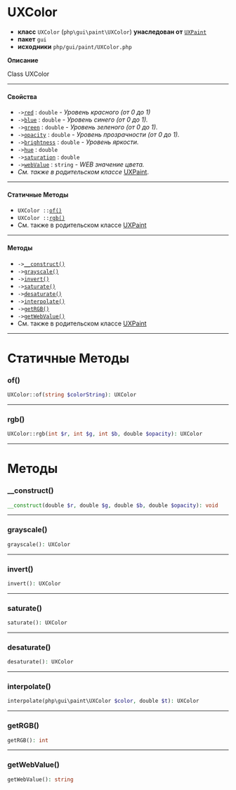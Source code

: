 # UXColor

- **класс** `UXColor` (`php\gui\paint\UXColor`) **унаследован от** [`UXPaint`](https://github.com/jphp-compiler/jphp/blob/master/exts/jphp-gui-ext/api-docs/classes/php/gui/paint/UXPaint.ru.md)
- **пакет** `gui`
- **исходники** `php/gui/paint/UXColor.php`

**Описание**

Class UXColor

---

#### Свойства

- `->`[`red`](#prop-red) : `double` - _Уровень красного (от 0 до 1)_
- `->`[`blue`](#prop-blue) : `double` - _Уровень синего (от 0 до 1)._
- `->`[`green`](#prop-green) : `double` - _Уровень зеленого (от 0 до 1)._
- `->`[`opacity`](#prop-opacity) : `double` - _Уровень прозрачности (от 0 до 1)._
- `->`[`brightness`](#prop-brightness) : `double` - _Уровень яркости._
- `->`[`hue`](#prop-hue) : `double`
- `->`[`saturation`](#prop-saturation) : `double`
- `->`[`webValue`](#prop-webvalue) : `string` - _WEB значение цвета._
- *См. также в родительском классе* [UXPaint](https://github.com/jphp-compiler/jphp/blob/master/exts/jphp-gui-ext/api-docs/classes/php/gui/paint/UXPaint.ru.md).

---

#### Статичные Методы

- `UXColor ::`[`of()`](#method-of)
- `UXColor ::`[`rgb()`](#method-rgb)
- См. также в родительском классе [UXPaint](https://github.com/jphp-compiler/jphp/blob/master/exts/jphp-gui-ext/api-docs/classes/php/gui/paint/UXPaint.ru.md)

---

#### Методы

- `->`[`__construct()`](#method-__construct)
- `->`[`grayscale()`](#method-grayscale)
- `->`[`invert()`](#method-invert)
- `->`[`saturate()`](#method-saturate)
- `->`[`desaturate()`](#method-desaturate)
- `->`[`interpolate()`](#method-interpolate)
- `->`[`getRGB()`](#method-getrgb)
- `->`[`getWebValue()`](#method-getwebvalue)
- См. также в родительском классе [UXPaint](https://github.com/jphp-compiler/jphp/blob/master/exts/jphp-gui-ext/api-docs/classes/php/gui/paint/UXPaint.ru.md)

---
# Статичные Методы

<a name="method-of"></a>

### of()
```php
UXColor::of(string $colorString): UXColor
```

---

<a name="method-rgb"></a>

### rgb()
```php
UXColor::rgb(int $r, int $g, int $b, double $opacity): UXColor
```

---
# Методы

<a name="method-__construct"></a>

### __construct()
```php
__construct(double $r, double $g, double $b, double $opacity): void
```

---

<a name="method-grayscale"></a>

### grayscale()
```php
grayscale(): UXColor
```

---

<a name="method-invert"></a>

### invert()
```php
invert(): UXColor
```

---

<a name="method-saturate"></a>

### saturate()
```php
saturate(): UXColor
```

---

<a name="method-desaturate"></a>

### desaturate()
```php
desaturate(): UXColor
```

---

<a name="method-interpolate"></a>

### interpolate()
```php
interpolate(php\gui\paint\UXColor $color, double $t): UXColor
```

---

<a name="method-getrgb"></a>

### getRGB()
```php
getRGB(): int
```

---

<a name="method-getwebvalue"></a>

### getWebValue()
```php
getWebValue(): string
```